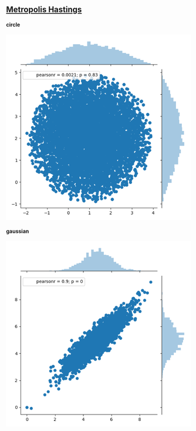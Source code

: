 ## [Metropolis Hastings](https://en.wikipedia.org/wiki/Metropolis%E2%80%93Hastings_algorithm)


#### circle

![circle.png](circle.png)

#### gaussian

![pgaussian.png](pgaussian.png)
